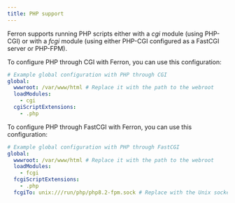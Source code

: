 ```yaml
---
title: PHP support
---
```


Ferron supports running PHP scripts either with a _cgi_ module (using PHP-CGI) or with a _fcgi_ module (using either PHP-CGI configured as a FastCGI server or PHP-FPM).

To configure PHP through CGI with Ferron, you can use this configuration:

```yaml
# Example global configuration with PHP through CGI
global:
  wwwroot: /var/www/html # Replace it with the path to the webroot
  loadModules:
    - cgi
  cgiScriptExtensions:
    - .php
```

To configure PHP through FastCGI with Ferron, you can use this configuration:

```yaml
# Example global configuration with PHP through FastCGI
global:
  wwwroot: /var/www/html # Replace it with the path to the webroot
  loadModules:
    - fcgi
  fcgiScriptExtensions:
    - .php
  fcgiTo: unix:///run/php/php8.2-fpm.sock # Replace with the Unix socket URL with actual path to the PHP FastCGI daemon socket.
```
